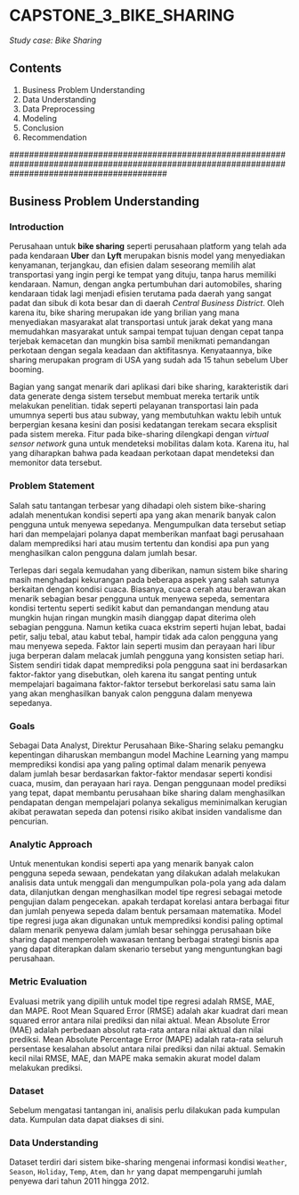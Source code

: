 # CAPSTONE_3_BIKE_SHARING

*Study case: Bike Sharing*

## **Contents**

1. Business Problem Understanding
2. Data Understanding
3. Data Preprocessing
4. Modeling
5. Conclusion
6. Recommendation

################################################################################################################################################

## **Business Problem Understanding**

### **Introduction**

Perusahaan untuk **bike sharing** seperti perusahaan platform yang telah ada pada kendaraan **Uber** dan **Lyft** merupakan bisnis model yang menyediakan kenyamanan, terjangkau, dan efisien dalam seseorang memilih alat transportasi yang ingin pergi ke tempat yang dituju, tanpa harus memiliki kendaraan. Namun, dengan angka pertumbuhan dari automobiles, sharing kendaraan tidak lagi menjadi efisien terutama pada daerah yang sangat padat dan sibuk di kota besar dan di daerah *Central Business District*. Oleh karena itu, bike sharing merupakan ide yang brilian yang mana menyediakan masyarakat alat transportasi untuk jarak dekat yang mana memudahkan masyarakat untuk sampai tempat tujuan dengan cepat tanpa terjebak kemacetan dan mungkin bisa sambil menikmati pemandangan perkotaan dengan segala keadaan dan aktifitasnya. Kenyataannya, bike sharing merupakan program di USA yang sudah ada 15 tahun sebelum Uber booming.

Bagian yang sangat menarik dari aplikasi dari bike sharing, karakteristik dari data generate denga sistem tersebut membuat mereka tertarik untik melakukan penelitian. tidak seperti pelayanan transportasi lain pada umumnya seperti bus atau subway, yang membutuhkan waktu lebih untuk berpergian kesana kesini dan posisi kedatangan terekam secara eksplisit pada sistem mereka. Fitur pada bike-sharing dilengkapi dengan *virtual sensor network* guna untuk mendeteksi mobilitas dalam kota. Karena itu, hal yang diharapkan bahwa pada keadaan perkotaan dapat mendeteksi dan memonitor data tersebut.

### **Problem Statement**

Salah satu tantangan terbesar yang dihadapi oleh sistem bike-sharing adalah menentukan kondisi seperti apa yang akan menarik banyak calon pengguna untuk menyewa sepedanya. Mengumpulkan data tersebut setiap hari dan mempelajari polanya dapat memberikan manfaat bagi perusahaan dalam memprediksi hari atau musim tertentu dan kondisi apa pun yang menghasilkan calon pengguna dalam jumlah besar.

Terlepas dari segala kemudahan yang diberikan, namun sistem bike sharing masih menghadapi kekurangan pada beberapa aspek yang salah satunya berkaitan dengan kondisi cuaca. Biasanya, cuaca cerah atau berawan akan menarik sebagian besar pengguna untuk menyewa sepeda, sementara kondisi tertentu seperti sedikit kabut dan pemandangan mendung atau mungkin hujan ringan mungkin masih dianggap dapat diterima oleh sebagian pengguna. Namun ketika cuaca ekstrim seperti hujan lebat, badai petir, salju tebal, atau kabut tebal, hampir tidak ada calon pengguna yang mau menyewa sepeda. Faktor lain seperti musim dan perayaan hari libur juga berperan dalam melacak jumlah pengguna yang konsisten setiap hari. Sistem sendiri tidak dapat memprediksi pola pengguna saat ini berdasarkan faktor-faktor yang disebutkan, oleh karena itu sangat penting untuk mempelajari bagaimana faktor-faktor tersebut berkorelasi satu sama lain yang akan menghasilkan banyak calon pengguna dalam menyewa sepedanya.

### **Goals**
Sebagai Data Analyst, Direktur Perusahaan Bike-Sharing selaku pemangku kepentingan diharuskan membangun model Machine Learning yang mampu memprediksi kondisi apa yang paling optimal dalam menarik penyewa dalam jumlah besar berdasarkan faktor-faktor mendasar seperti kondisi cuaca, musim, dan perayaan hari raya. Dengan penggunaan model prediksi yang tepat, dapat membantu perusahaan bike sharing dalam menghasilkan pendapatan dengan mempelajari polanya sekaligus meminimalkan kerugian akibat perawatan sepeda dan potensi risiko akibat insiden vandalisme dan pencurian.

### **Analytic Approach**
Untuk menentukan kondisi seperti apa yang menarik banyak calon pengguna sepeda sewaan, pendekatan yang dilakukan adalah melakukan analisis data untuk menggali dan mengumpulkan pola-pola yang ada dalam data, dilanjutkan dengan menghasilkan model tipe regresi sebagai metode pengujian dalam pengecekan. apakah terdapat korelasi antara berbagai fitur dan jumlah penyewa sepeda dalam bentuk persamaan matematika. Model tipe regresi juga akan digunakan untuk memprediksi kondisi paling optimal dalam menarik penyewa dalam jumlah besar sehingga perusahaan bike sharing dapat memperoleh wawasan tentang berbagai strategi bisnis apa yang dapat diterapkan dalam skenario tersebut yang menguntungkan bagi perusahaan.

### **Metric Evaluation**
Evaluasi metrik yang dipilih untuk model tipe regresi adalah RMSE, MAE, dan MAPE. Root Mean Squared Error (RMSE) adalah akar kuadrat dari mean squared error antara nilai prediksi dan nilai aktual. Mean Absolute Error (MAE) adalah perbedaan absolut rata-rata antara nilai aktual dan nilai prediksi. Mean Absolute Percentage Error (MAPE) adalah rata-rata seluruh persentase kesalahan absolut antara nilai prediksi dan nilai aktual. Semakin kecil nilai RMSE, MAE, dan MAPE maka semakin akurat model dalam melakukan prediksi.



### **Dataset**
Sebelum mengatasi tantangan ini, analisis perlu dilakukan pada kumpulan data. Kumpulan data dapat diakses di sini.

### **Data Understanding**
Dataset terdiri dari sistem bike-sharing mengenai informasi kondisi `Weather`, `Season`, `Holiday`, `Temp`, `Atem`, dan `hr` yang dapat mempengaruhi jumlah penyewa dari tahun 2011 hingga 2012.
